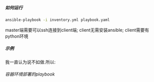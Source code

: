 ##### 如何运行
```bash
ansible-playbook -i inventory.yml playbook.yaml
```

master端需要可以ssh连接到client端;
client无需安装ansible;
client需要有python环境

##### 示例
我一直认为说不如做.所以:
###### 容器环境部署的playbook

